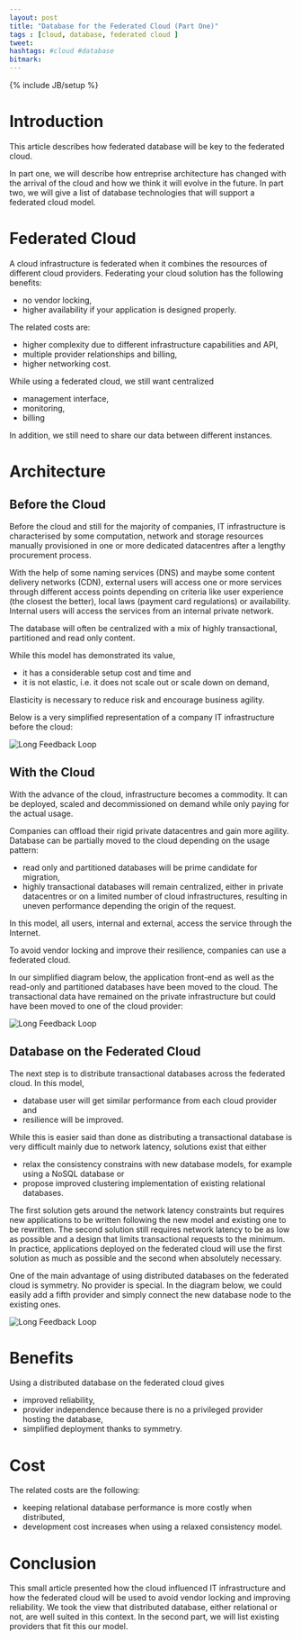 ```yaml
---
layout: post
title: "Database for the Federated Cloud (Part One)"
tags : [cloud, database, federated cloud ]
tweet:
hashtags: #cloud #database
bitmark:
---
```

{% include JB/setup %}

Introduction
============
This article describes how federated database will be key to the federated cloud.

In part one, we will describe how entreprise architecture has changed with the arrival of
the cloud and how we think it will evolve in the future.  In part two, we will give a list of database technologies that
will support a federated cloud model.

Federated Cloud
===============
A cloud infrastructure is federated when it combines the resources of different cloud providers.
Federating your cloud solution has the following benefits:
* no vendor locking,
* higher availability if your application is designed properly.

The related costs are:
* higher complexity due to different infrastructure capabilities and API,
* multiple provider relationships and billing,
* higher networking cost.

While using a federated cloud, we still want centralized
* management interface,
* monitoring,
* billing

In addition, we still need to share our data between different instances.

Architecture
============

Before the Cloud
--------------------------
Before the cloud and still for the majority of companies, IT infrastructure is characterised by some computation,
network and storage resources manually provisioned in one or more dedicated datacentres after a lengthy procurement
process.

With the help of some naming services (DNS) and maybe some content delivery networks (CDN), external users will access
one or more services through different access points depending on criteria like
user experience (the closest the better), local laws (payment card regulations) or availability.
Internal users will access the services from an internal private network.

The database will often be centralized with a mix of highly transactional, partitioned and read only content.

While this model has demonstrated its value,
* it has a considerable setup cost and time and
* it is not elastic, i.e. it does not scale out or scale down on demand,

Elasticity is necessary to reduce risk and encourage business agility.

Below is a very simplified representation of a company IT infrastructure before the cloud:

<img class="diagram" alt='Long Feedback Loop' src='/assets/drawings/federated-db/before-the-cloud.png'/>

With the Cloud
-----------------------
With the advance of the cloud, infrastructure becomes a commodity.  It can be deployed, scaled and
decommissioned on demand while only paying for the actual usage.

Companies can offload their rigid private datacentres and gain more agility.  Database can be partially moved to the
cloud depending on the usage pattern:
* read only and partitioned databases will be prime candidate for migration,
* highly transactional databases will remain centralized, either in private datacentres or on a limited number of
cloud infrastructures, resulting in uneven performance depending the origin of the request.

In this model, all users, internal and external, access the service through the Internet.

To avoid vendor locking and improve their resilience, companies can use a federated cloud.

In our simplified diagram below, the application front-end as well as the read-only and partitioned databases have been
moved to the cloud.  The transactional data have remained on the private infrastructure but could have been moved to
one of the cloud provider:

<img class="diagram" alt='Long Feedback Loop' src='/assets/drawings/federated-db/with-the-cloud.png'/>


Database on the Federated Cloud
-------------------------------
The next step is to distribute transactional databases across the federated cloud.  In this model,
* database user will get similar performance from each cloud provider and
* resilience will be improved.

While this is easier said than done as distributing a transactional database is very difficult mainly due to network
latency, solutions exist that either
* relax the consistency constrains with new database models, for example using a NoSQL database or
* propose improved clustering implementation of existing relational databases.

The first solution gets around the network latency constraints but requires new applications to be written following
the new model and existing one to be rewritten.  The second solution still requires network latency to be as low as
possible and a design that limits transactional requests to the minimum. In practice, applications deployed on
the federated cloud will use the first solution as much as possible and the second when absolutely necessary.

One of the main advantage of using distributed databases on the federated cloud is symmetry.  No provider is special.
In the diagram below, we could easily add a fifth provider and simply connect the new database node to the existing
ones.

<img class="diagram" alt='Long Feedback Loop' src='/assets/drawings/federated-db/with-federated-database.png'/>

Benefits
========
Using a distributed database on the federated cloud gives
* improved reliability,
* provider independence because there is no a privileged provider hosting the database,
* simplified deployment thanks to symmetry.

Cost
====
The related costs are the following:
* keeping relational database performance is more costly when distributed,
* development cost increases when using a relaxed consistency model.

Conclusion
==========
This small article presented how the cloud influenced IT infrastructure and how the federated cloud will be used to
avoid vendor locking and improving reliability.  We took the view that distributed database, either relational or not,
are well suited in this context.  In the second part, we will list existing providers that fit this our model.

